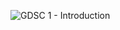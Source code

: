 ![GDSC 1 - Introduction](https://user-images.githubusercontent.com/92106740/136560689-f9b2a517-d4df-4ed5-9021-0a99a46e7127.jpg)
